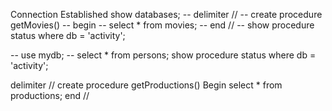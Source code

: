 Connection Established
show databases;
-- delimiter //
-- create procedure getMovies()
-- begin
-- select * from movies;
-- end //
-- show procedure status where db = 'activity';


-- use mydb;
-- select * from persons;
show procedure status where db = 'activity'; 


delimiter //
create procedure getProductions()
Begin
select * from productions;
end //

